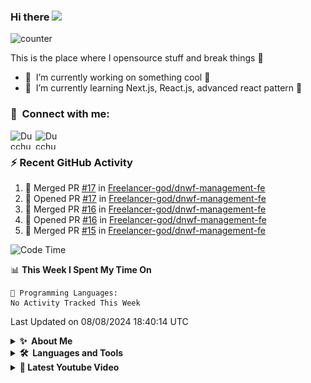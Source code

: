 ### Hi there <img src="https://media.giphy.com/media/hvRJCLFzcasrR4ia7z/giphy.gif" width=25>

![counter](https://enw1qku56qiqbo4.m.pipedream.net)

This is the place where I opensource stuff and break things 🐧

- 🐧 &nbsp;I’m currently working on something cool 🐧
- 🐧 &nbsp;I’m currently learning Next.js, React.js, advanced react pattern 🐧



### 🔗 &nbsp;Connect with me:

[<img align="left" alt="Ducchuy | YouTube" height="30" width="40" src="https://raw.githubusercontent.com/rahuldkjain/github-profile-readme-generator/master/src/images/icons/Social/youtube.svg" />][youtube]
[<img align="left" alt="Ducchuy | facebook" height="30" width="40" src="https://raw.githubusercontent.com/rahuldkjain/github-profile-readme-generator/master/src/images/icons/Social/facebook.svg" />][facebook]

<br />

### :zap: Recent GitHub Activity

  <!--START_SECTION:activity-->
1. 🎉 Merged PR [#17](https://github.com/Freelancer-god/dnwf-management-fe/pull/17) in [Freelancer-god/dnwf-management-fe](https://github.com/Freelancer-god/dnwf-management-fe)
2. 💪 Opened PR [#17](https://github.com/Freelancer-god/dnwf-management-fe/pull/17) in [Freelancer-god/dnwf-management-fe](https://github.com/Freelancer-god/dnwf-management-fe)
3. 🎉 Merged PR [#16](https://github.com/Freelancer-god/dnwf-management-fe/pull/16) in [Freelancer-god/dnwf-management-fe](https://github.com/Freelancer-god/dnwf-management-fe)
4. 💪 Opened PR [#16](https://github.com/Freelancer-god/dnwf-management-fe/pull/16) in [Freelancer-god/dnwf-management-fe](https://github.com/Freelancer-god/dnwf-management-fe)
5. 🎉 Merged PR [#15](https://github.com/Freelancer-god/dnwf-management-fe/pull/15) in [Freelancer-god/dnwf-management-fe](https://github.com/Freelancer-god/dnwf-management-fe)
  <!--END_SECTION:activity-->
 
 <!--START_SECTION:waka-->
![Code Time](http://img.shields.io/badge/Code%20Time-703%20hrs%2040%20mins-blue)

📊 **This Week I Spent My Time On** 

```text
💬 Programming Languages: 
No Activity Tracked This Week
```


 Last Updated on 08/08/2024 18:40:14 UTC
<!--END_SECTION:waka-->



<details>
  <summary><b>✨&nbsp;&nbsp;About&nbsp;Me</b></summary>
  <br/>

  I am a Student. 🐧

  **MY Project**
  
  All of my projects are released as open-source on GitHub, this includes some of my GitHub trending projects:
  - [Comic website](https://github.com/onggiabayluon/comic-node-docker) - My first project using nodejs mongodb docker.
  - [Hotel website](https://github.com/onggiabayluon/quanlikhachsan) - School project using python mysql.
  - [and many more &nbsp; ⏩](https://github.com/onggiabayluon?tab=repositories) 
</details>

<details>
  <summary><b>🛠️&nbsp;&nbsp;Languages&nbsp;and&nbsp;Tools</b></summary>
  <br/>
  <p align="left"><a href="https://nodejs.org" target="_blank"> <img src="https://raw.githubusercontent.com/devicons/devicon/master/icons/nodejs/nodejs-original-wordmark.svg" alt="nodejs" width="40"/> </a>
  <a href="https://www.mongodb.com/" target="_blank"> <img src="https://raw.githubusercontent.com/devicons/devicon/master/icons/mongodb/mongodb-original-wordmark.svg" alt="mongodb" width="40"/> </a>
  <a href="https://expressjs.com" target="_blank"> <img src="https://raw.githubusercontent.com/devicons/devicon/master/icons/express/express-original-wordmark.svg" alt="express" width="40"/> </a>
  <a href="https://www.docker.com/" target="_blank"> <img src="https://raw.githubusercontent.com/devicons/devicon/master/icons/docker/docker-original-wordmark.svg" alt="docker" width="40"/> </a>
  <a href="https://www.python.org" target="_blank"> <img src="https://raw.githubusercontent.com/devicons/devicon/master/icons/python/python-original.svg" alt="python" width="40"/> </a>
  <a href="https://www.mysql.com/" target="_blank"> <img src="https://raw.githubusercontent.com/devicons/devicon/master/icons/mysql/mysql-original-wordmark.svg" alt="mysql" width="40"/> </a></p>
</details>

<details>
  <summary><b>🎥 Latest Youtube Video</b></summary>
  <br />
  
  <!-- BLOG-POST-LIST:START -->
- [Seele at home](https://www.youtube.com/watch?v=Srqs33bdoPM)
- [Goodnight Android Wallpaper setup | Redmi K50 Miui 14](https://www.youtube.com/watch?v=zLwkkq2siIU)
- [Sabertooth Tiger actually paid off &lpar;Super Auto Pets&rpar; #shorts](https://www.youtube.com/watch?v=I3j0eVHOOmo)
- [Tank Mage build | Cult Leader Boss Fight &lpar;Stoneshard&rpar;](https://www.youtube.com/watch?v=OOsMvxEWaFU)
<!-- BLOG-POST-LIST:END -->
  
</details>

[facebook]: https://www.facebook.com/ducchuy123
[youtube]: https://www.youtube.com/channel/UCN-ZLyAreoGPC5rT4vj7aCw
